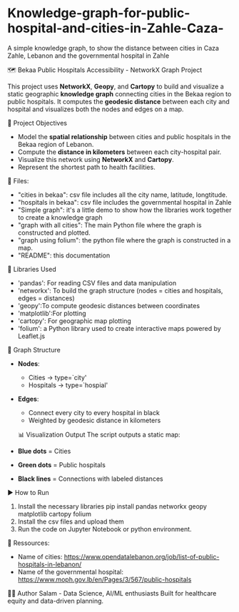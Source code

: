 # Knowledge-graph-for-public-hospital-and-cities-in-Zahle-Caza-
A simple knowledge graph, to show the distance between cities in Caza Zahle, Lebanon and the governmental hospital in Zahle

🗺️ Bekaa Public Hospitals Accessibility - NetworkX Graph Project

This project uses **NetworkX**, **Geopy**, and **Cartopy** to build and visualize a static geographic **knowledge graph** connecting cities in the Bekaa region to public hospitals. It computes the **geodesic distance** between each city and hospital and visualizes both the nodes and edges on a map.

📌 Project Objectives

- Model the **spatial relationship** between cities and public hospitals in the Bekaa region of Lebanon.
- Compute the **distance in kilometers** between each city-hospital pair.
- Visualize this network using **NetworkX** and **Cartopy**.
- Represent the shortest path to health facilities.

📁 Files:
- "cities in bekaa": csv file includes all the city name, latitude, longtitude.
- "hospitals in bekaa": csv file includes the governmental hospital in Zahle
- "Simple graph": it's a little demo to show how the libraries work together to create a knowledge graph
- "graph with all cities": The main Python file where the graph is constructed and plotted.
- "graph using folium": the python file where the graph is constructed in a map.
- "README": this documentation

🔧 Libraries Used

- 'pandas': For reading CSV files and data manipulation
- 'networkx': To build the graph structure (nodes = cities and hospitals, edges = distances)
- 'geopy':To compute geodesic distances between coordinates
- 'matplotlib':For plotting
- 'cartopy': For geographic map plotting
- 'folium': a Python library used to create interactive maps powered by Leaflet.js

🧠 Graph Structure

- **Nodes**:
  - Cities → type=`city' 
  - Hospitals → type=`hospial' 
- **Edges**:
  - Connect every city to every hospital in black
  - Weighted by geodesic distance in kilometers

  📊 Visualization Output
The script outputs a static map:
- **Blue dots** = Cities
- **Green dots** = Public hospitals
- **Black lines** = Connections with labeled distances

▶️ How to Run
1. Install the necessary libraries
   pip install pandas networkx geopy matplotlib cartopy folium
2. Install the csv files and upload them
3. Run the code on Jupyter Notebook or python environment.

📍 Ressources:
- Name of cities: https://www.opendatalebanon.org/job/list-of-public-hospitals-in-lebanon/
- Name of the governmental hospital: https://www.moph.gov.lb/en/Pages/3/567/public-hospitals

👨‍💻 Author
Salam - Data Science, AI/ML enthusiasts
Built for healthcare equity and data-driven planning.
